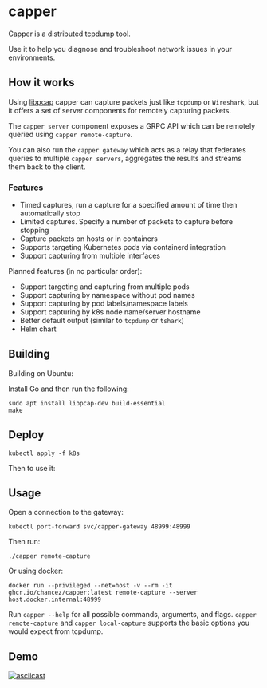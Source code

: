# capper

Capper is a distributed tcpdump tool.

Use it to help you diagnose and troubleshoot network issues in your environments.

## How it works

Using [libpcap](https://www.tcpdump.org) capper can capture packets just like `tcpdump` or `Wireshark`, but it offers a set of server components for remotely capturing packets.

The `capper server` component exposes a GRPC API which can be remotely queried using `capper remote-capture`.

You can also run the `capper gateway` which acts as a relay that federates queries to multiple `capper servers`, aggregates the results and streams them back to the client.

### Features

- Timed captures, run a capture for a specified amount of time then automatically stop
- Limited captures. Specify a number of packets to capture before stopping
- Capture packets on hosts or in containers
- Supports targeting Kubernetes pods via containerd integration
- Support capturing from multiple interfaces

Planned features (in no particular order):

- Support targeting and capturing from multiple pods
- Support capturing by namespace without pod names
- Support capturing by pod labels/namespace labels
- Support capturing by k8s node name/server hostname
- Better default output (similar to `tcpdump` or `tshark`)
- Helm chart

## Building

Building on Ubuntu:

Install Go and then run the following:

```
sudo apt install libpcap-dev build-essential
make
```

## Deploy

```
kubectl apply -f k8s
```

Then to use it:

## Usage

Open a connection to the gateway:

```
kubectl port-forward svc/capper-gateway 48999:48999
```

Then run:
```
./capper remote-capture
```

Or using docker:
```
docker run --privileged --net=host -v --rm -it ghcr.io/chancez/capper:latest remote-capture --server host.docker.internal:48999
```

Run `capper --help` for all possible commands, arguments, and flags.
`capper remote-capture` and `capper local-capture` supports the basic options you would expect from tcpdump.

## Demo

[![asciicast](https://asciinema.org/a/jIKPiveVtiVnF9U10OmRJBYac.svg)](https://asciinema.org/a/jIKPiveVtiVnF9U10OmRJBYac)
